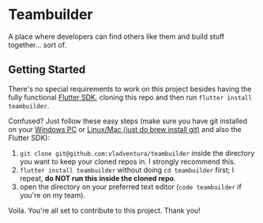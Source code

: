 # Teambuilder
A place where developers can find others like them and build stuff together... sort of.

## Getting Started
There's no special requirements to work on this project besides having the fully functional [Flutter SDK](https://flutter.dev/docs/get-started/install), cloning this repo and then run `flutter install teambuilder`.

Confused? Just follow these easy steps (make sure you have git installed on your [Windows PC](https://gitforwindows.org/) or [Linux/Mac (just do brew install git)](https://brew.sh/) and also the Flutter SDK):

1. `git clone git@github.com:vladventura/teambuilder` inside the directory you want to keep your cloned repos in. I strongly recommend this.
2. `flutter install teambuilder` without doing `cd teambuilder` first; I repeat, **do NOT run this inside the cloned repo**.
3. open the directory on your preferred text editor (`code teambuilder` if you're on my team).

Voila. You're all set to contribute to this project. Thank you!
